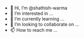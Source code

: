 - 👋 Hi, I’m @shathish-warma
- 👀 I’m interested in ...
- 🌱 I’m currently learning ...
- 💞️ I’m looking to collaborate on ...
- 📫 How to reach me ...

<!---
shathish-warma/shathish-warma is a ✨ special ✨ repository because its `README.md` (this file) appears on your GitHub profile.
You can click the Preview link to take a look at your changes.
--->
